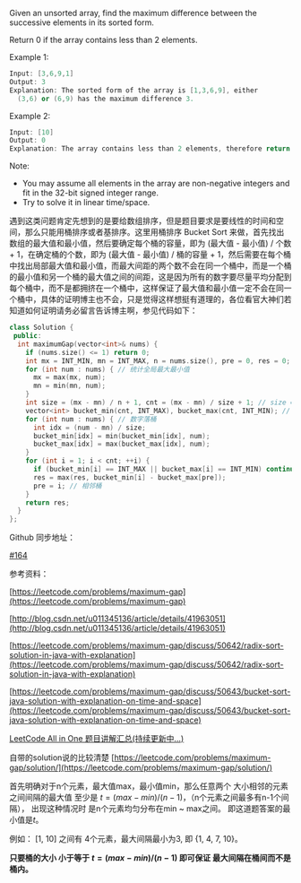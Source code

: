 Given an unsorted array, find the maximum difference between the successive elements in its sorted form.

Return 0 if the array contains less than 2 elements.

Example 1:

```cpp
Input: [3,6,9,1]
Output: 3
Explanation: The sorted form of the array is [1,3,6,9], either
  (3,6) or (6,9) has the maximum difference 3.
```

Example 2:

```cpp
Input: [10]
Output: 0
Explanation: The array contains less than 2 elements, therefore return 0.
```

Note:

- You may assume all elements in the array are non-negative integers and fit in the 32-bit signed integer range.
- Try to solve it in linear time/space.

遇到这类问题肯定先想到的是要给数组排序，但是题目要求是要线性的时间和空间，那么只能用桶排序或者基排序。这里用桶排序 Bucket Sort 来做，首先找出数组的最大值和最小值，然后要确定每个桶的容量，即为 (最大值 - 最小值) / 个数 + 1，在确定桶的个数，即为 (最大值 - 最小值) / 桶的容量 + 1，然后需要在每个桶中找出局部最大值和最小值，而最大间距的两个数不会在同一个桶中，而是一个桶的最小值和另一个桶的最大值之间的间距，这是因为所有的数字要尽量平均分配到每个桶中，而不是都拥挤在一个桶中，这样保证了最大值和最小值一定不会在同一个桶中，具体的证明博主也不会，只是觉得这样想挺有道理的，各位看官大神们若知道如何证明请务必留言告诉博主啊，参见代码如下：

```cpp
class Solution {
 public:
  int maximumGap(vector<int>& nums) {
    if (nums.size() <= 1) return 0;
    int mx = INT_MIN, mn = INT_MAX, n = nums.size(), pre = 0, res = 0;
    for (int num : nums) { // 统计全局最大最小值
      mx = max(mx, num);
      mn = min(mn, num);
    }
    int size = (mx - mn) / n + 1, cnt = (mx - mn) / size + 1; // size = 每个桶容量
    vector<int> bucket_min(cnt, INT_MAX), bucket_max(cnt, INT_MIN); // Construct
    for (int num : nums) { // 数字落桶
      int idx = (num - mn) / size;
      bucket_min[idx] = min(bucket_min[idx], num);
      bucket_max[idx] = max(bucket_max[idx], num);
    }
    for (int i = 1; i < cnt; ++i) {
      if (bucket_min[i] == INT_MAX || bucket_max[i] == INT_MIN) continue;
      res = max(res, bucket_min[i] - bucket_max[pre]);
      pre = i; // 相邻桶
    }
    return res;
  }
};
```

Github 同步地址：

[#164](https://github.com/grandyang/leetcode/issues/164)

参考资料：

[https://leetcode.com/problems/maximum-gap](https://leetcode.com/problems/maximum-gap)

[http://blog.csdn.net/u011345136/article/details/41963051](http://blog.csdn.net/u011345136/article/details/41963051)

[https://leetcode.com/problems/maximum-gap/discuss/50642/radix-sort-solution-in-java-with-explanation](https://leetcode.com/problems/maximum-gap/discuss/50642/radix-sort-solution-in-java-with-explanation)

[https://leetcode.com/problems/maximum-gap/discuss/50643/bucket-sort-java-solution-with-explanation-on-time-and-space](https://leetcode.com/problems/maximum-gap/discuss/50643/bucket-sort-java-solution-with-explanation-on-time-and-space)

[LeetCode All in One 题目讲解汇总(持续更新中...)](http://www.cnblogs.com/grandyang/p/4606334.html)

自带的solution说的比较清楚 [https://leetcode.com/problems/maximum-gap/solution/](https://leetcode.com/problems/maximum-gap/solution/)

首先明确对于n个元素，最大值max，最小值min，那么任意两个 大小相邻的元素 之间间隔的最大值 至少是 $t = (max - min) / (n - 1)$，（n个元素之间最多有n-1个间隔）， 出现这种情况时 是n个元素均匀分布在min ~ max之间。 即这道题答案的最小值是$t$。

例如： \[1, 10\] 之间有 4个元素，最大间隔最小为3, 即 {1, 4, 7, 10}。

**只要桶的大小 小于等于 $t = (max - min) / (n - 1)$ 即可保证 最大间隔在桶间而不是桶内。**
